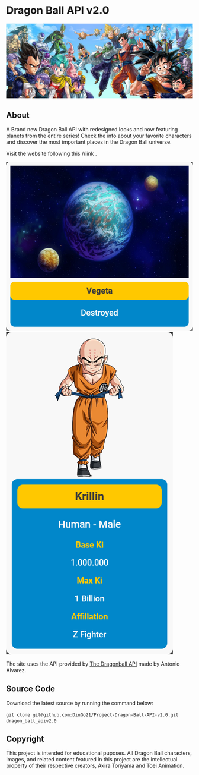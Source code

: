 # Dragon Ball API v2.0

![Banner](img/banner.jpg)

## About

A Brand new Dragon Ball API with redesigned looks and now featuring planets from the entire series! Check the info about your favorite characters and discover the most important places in the Dragon Ball universe.

Visit the website following this //link .

![Character Card](img/screenshot1.png) ![Character Card](img/screenshot2.png)

The site uses the API provided by [The Dragonball API](https://web.dragonball-api.com/) made by Antonio Alvarez.

## Source Code

Download the latest source by running the command below:

```
git clone git@github.com:DinGo21/Project-Dragon-Ball-API-v2.0.git dragon_ball_apiv2.0
```

## Copyright

This project is intended for educational puposes. All Dragon Ball characters, images, and related content featured in this project are the intellectual property of their respective creators, Akira Toriyama and Toei Animation.
